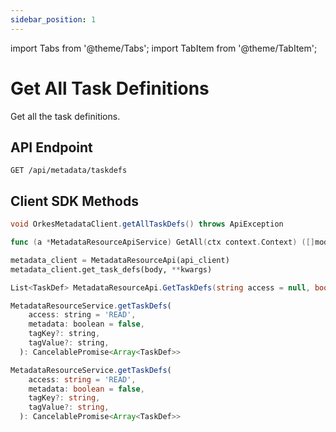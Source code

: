 ```yaml
---
sidebar_position: 1
---
```

import Tabs from '@theme/Tabs';
import TabItem from '@theme/TabItem';

# Get All Task Definitions

Get all the task definitions.

## API Endpoint
```
GET /api/metadata/taskdefs
```

## Client SDK Methods

<Tabs>
<TabItem value="Java" label="Java">

```java
void OrkesMetadataClient.getAllTaskDefs() throws ApiException
```

</TabItem>
<TabItem value="Golang" label="Golang">

```go
func (a *MetadataResourceApiService) GetAll(ctx context.Context) ([]model.WorkflowDef, *http.Response, error)
```

</TabItem>
<TabItem value="Python" label="Python">

```python
metadata_client = MetadataResourceApi(api_client)
metadata_client.get_task_defs(body, **kwargs)
```

</TabItem>
<TabItem value="CSharp" label="CSharp">

```csharp
List<TaskDef> MetadataResourceApi.GetTaskDefs(string access = null, bool? metadata = null, string tagKey = null, string tagValue = null)
```

</TabItem>
<TabItem value="Javascript" label="Javascript">

```javascript
MetadataResourceService.getTaskDefs(
    access: string = 'READ',
    metadata: boolean = false,
    tagKey?: string,
    tagValue?: string,
  ): CancelablePromise<Array<TaskDef>>
```

</TabItem>
<TabItem value="Typescript" label="Typescript">

```typescript
MetadataResourceService.getTaskDefs(
    access: string = 'READ',
    metadata: boolean = false,
    tagKey?: string,
    tagValue?: string,
  ): CancelablePromise<Array<TaskDef>>
```

</TabItem>
</Tabs>
